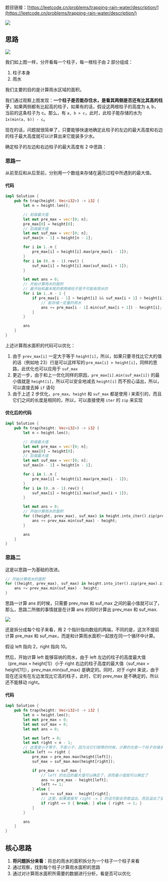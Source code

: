 题目链接：[https://leetcode.cn/problems/trapping-rain-water/description/](https://leetcode.cn/problems/trapping-rain-water/description/)

![](../../../../images/2024/1732105265095-7c7f8ec9-773e-481f-a5bf-a14136cea5cd.png)

## 思路
![](../../../../images/2024/1732108234096-561eb6e0-237a-41b3-afdf-8ca07c990b9d.png)

我们如上图一样，分开看每一个柱子，每一根柱子由 2 部分组成：

1. 柱子本身
2. 雨水

我们主要的目的是计算雨水区域的面积。

我们通过观察上图发现：**一个柱子是否能存住水，是看其两侧是否还有比其高的柱子**，如果两侧都有比起高的柱子，如果有的话，假设这两根柱子的高度为 a, b，当前的这条柱子为 c。那么，有 `a, b > c`，此时，此柱子能存储的水为 `1x(min(a, b)) - c`。

现在的话，问题就很简单了，只要能够快速地确定此柱子的左边的最大高度和右边的柱子最大高度就可以计算出来它能装多少水。

确定柱子的左边和右边柱子的最大高度有 2 中思路：

### 思路一
从前至后和从后至前，分别用一个数组来存储在遍历过程中所遇到的最大值。

#### 代码
```rust
impl Solution {
    pub fn trap(height: Vec<i32>) -> i32 {
        let n = height.len();

        // 前缀最大值
        let mut pre_max = vec![0; n];
        pre_max[0] = height[0];
        // 后缀最大值
        let mut suf_max = vec![0; n];
        suf_max[n - 1] = height[n - 1];

        for i in 1..n {
            pre_max[i] = height[i].max(pre_max[i - 1]);
        }
        for i in (0..n - 1).rev() {
            suf_max[i] = height[i].max(suf_max[i + 1]);
        }

        let mut ans = 0;
        // 开始计算雨水的面积
        // 最开始和最末尾的那两根柱子是不可能有雨水的
        for i in 1..n - 1 {    
            if pre_max[i - 1] > height[i] && suf_max[i + 1] > height[i] {
                // 能存储一定量的雨水
                ans += pre_max[i - 1].min(suf_max[i + 1]) - height[i];
            }
        }

        ans
    }
}
```

上述计算雨水面积的代码可以优化：

1. 由于 `prev_max[i]` 一定大于等于 `height[i]`，所以，如果只要寻找比它大的值的话（例如地 23）行是可以这样写的:`pre_max[i] > height[i]`，同样的思路，此优化也可以应用于 `suf_max`
2. 更近一步，由于和上一优化同样的原因，`pre_max[i].min(suf_max[i])` 的最小值就是 `height[i]`，所以可以安全地减去 `height[i]` 而不担心溢出，所以，可以直接去掉 `if` 语句
3. 由于上述 2 步优化，`pre_max`、`height` 和 `suf_max` 都是使用 i 来索引的，而且它们之间的长度是相同的，所以，可以直接使用 `iter` 的 `zip` 来实现

#### 优化后的代码
```rust
impl Solution {
    pub fn trap(height: Vec<i32>) -> i32 {
        let n = height.len();

        // 前缀最大值
        let mut pre_max = vec![0; n];
        pre_max[0] = height[0];
        // 后缀最大值
        let mut suf_max = vec![0; n];
        suf_max[n - 1] = height[n - 1];

        for i in 1..n {
            pre_max[i] = height[i].max(pre_max[i - 1]);
        }
        for i in (0..n - 1).rev() {
            suf_max[i] = height[i].max(suf_max[i + 1]);
        }

        let mut ans = 0;
        // 开始计算雨水的面积
        for ((height, prev_max), suf_max) in height.into_iter().zip(pre_max).zip(suf_max) {
            ans += prev_max.min(suf_max) - height;
        }

        ans
    }
}
```

### 思路二
这是以思路一为基础的改进。

```rust
// 开始计算雨水的面积
for ((height, prev_max), suf_max) in height.into_iter().zip(pre_max).zip(suf_max) {
    ans += prev_max.min(suf_max) - height;
}
```

思路一计算 ans 的时候，只需要 prev_max 和 suf_max 之间的最小值就可以了，那么，思路二所做的事情就是在计算 ans 的同时计算出 prev_max 和 suf_max.

![](../../../../images/2024/1732110956545-0e5747ac-a358-48e1-8fd6-c1a1503a1bfc.png)

还是拆分成每个柱子来看，用 2 个指针指向数组的两端，不同的是，这次不提前计算 pre_max 和 suf_max，而是和计算雨水面积一起放在同一个循环中计算。

假设 left 指向 2，right 指向 10。

然后，开始计算 left 能够容纳的雨水，由于 left 左边的柱子的高度最大值（pre_max = height[1]）小于 right 右边的柱子高度的最大值（suf_max = height[11]），prev_max.min(suf_max) 是确定的。同时，对于 right 来说，由于现在还没有在左边发现比它高的柱子，此时，它的 prev_max 是不确定的，所以还不能移动 right。

#### 代码
```rust
impl Solution {
    pub fn trap(height: Vec<i32>) -> i32 {
        let n = height.len();
        let mut pre_max = 0;
        let mut suf_max = 0;
        let mut ans = 0;

        let mut left = 0;
        let mut right = n - 1;
        // 这里是小于等于，不是小于，因为当它们相等的时候，计算的也是一个柱子存储水的容量，是有意义的
        while left <= right {
            pre_max = pre_max.max(height[left]);
            suf_max = suf_max.max(height[right]);

            if pre_max < suf_max {
                // left 的右边的最大值可以确定了，进而最小值就可以确定了
                ans += pre_max - height[left];
                left += 1;
            } else {
                ans += suf_max - height[right];
                // 这里，如果直接写 right -= 1 的话可能会导致溢出，而且溢出了变为最大值，进而，导致数组越界
                if right == 0 { break; } else { right -= 1; }
            }
        }

        ans
    }
}
```

## 核心思路
1. **将问题拆分来看**：将总的雨水的面积拆分为一个柱子一个柱子来看
2. 通过观察，找到每个柱子计算雨水面积的思路
3. 通过对计算雨水面积所需要的数据进行分析，看是否可以优化






